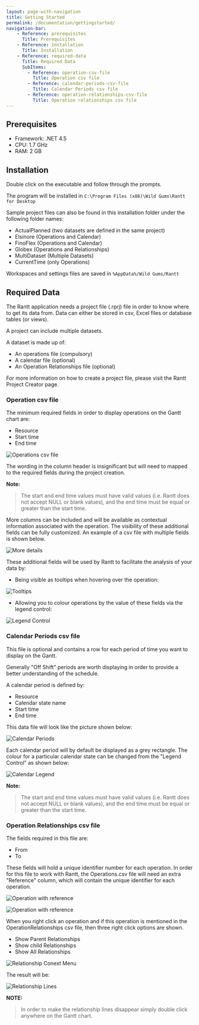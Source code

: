 ```yaml
---
layout: page-with-navigation
title: Getting Started
permalink: /documentation/gettingstarted/
navigation-bar:
    - Reference: prerequisites
      Title: Prerequisites
    - Reference: installation
      Title: Installation
    - Reference: required-data
      Title: Required Data
      SubItems:
        - Reference: operation-csv-file
          Title: Operation csv file
        - Reference: calendar-periods-csv-file
          Title: Calendar Periods csv file
        - Reference: operation-relationships-csv-file
          Title: Operation relationships csv file
---
```


Prerequisites
--------------

- Framework: .NET 4.5
- CPU:  1.7 GHz
- RAM: 2 GB


Installation
------------

Double click on the executable and follow through the prompts.

The program will be installed in `C:\Program Files (x86)\Wild Gums\Rantt for Desktop`

Sample project files can also be found in this installation folder under the following folder names:

- ActualPlanned (two datasets are defined in the same project)
- Elsinore (Operations and Calendar)
- FinoFlex (Operations and Calendar)
- Globex (Operations and Relationships)
- MultiDataset (Multiple Datasets)
- CurrentTime (only Operations)

Workspaces and settings files are saved in `%AppData%/Wild Gums/Rantt`


Required Data
-------------

The Rantt application needs a project file (.rprj) file in order to know where to get its data from. Data can either be stored in csv, Excel files or database tables (or views).

A project can include multiple datasets.

A dataset is made up of:

- An operations file (compulsory)
- A calendar file (optional)
- An Operation Relationships file (optional)

For more information on how to create a project file, please visit the Rantt Project Creator page.


### Operation csv file

The minimum required fields in order to display operations on the Gantt chart are:

- Resource
- Start time
- End time

![Operations csv file](img/rantt_operations.png)
 
The wording in the column header is insignificant but will need to mapped to the required fields during the project creation.

**Note:**

> The start and end time values must have valid values (i.e. Rantt does not accept NULL or blank values), and the end time must be equal or greater than the start time.


More columns can be included and will be available as contextual information associated with the operation. 
The visibility of these additional fields can be fully customized. An example of a csv file with multiple fields is shown below.

![More details](img/rantt_operations2.png)

These additional fields will be used by Rantt to facilitate the analysis of your data by:

- Being visible as tooltips when hovering over the operation:

![Tooltips](img/rantt_tooltip.png)

- Allowing you to colour operations by the value of these fields via the legend control:

![Legend Control](img/rantt_legendControl.png)


### Calendar Periods csv file

This file is optional and contains a row for each period of time you want to display on the Gantt.

Generally "Off Shift" periods are worth displaying in order to provide a better understanding of the schedule.

A calendar period is defined by:

- Resource
- Calendar state name
- Start time
- End time

This data file will look like the picture shown below:

![Calendar Periods](img/rantt_calendarPeriods.png)

Each calendar period will by default be displayed as a grey rectangle. The colour for a particular calendar state can be changed from the "Legend Control" as shown below:

![Calendar Legend](img/rantt_calendarLegend.png)

**Note:**

> The start and end time values must have valid values (i.e. Rantt does not accept NULL or blank values), and the end time must be equal or greater than the start time.


### Operation Relationships csv file

The fields required in this file are:

- From
- To
 
These fields will hold a unique identifier number for each operation.
In order for this file to work with Rantt, the Operations.csv file will need an extra "Reference" column, which will contain the unique identifier for each operation.

![Operation with reference](img/rantt_operations3.png)

![Operation with reference](img/rantt_relationships.png)
 
When you right click an operation and if this operation is mentioned in the OperationRelationships csv file, then three right click options are shown.

- Show Parent Relationships
- Show child Relationships
- Show All Relationships
 
![Relationship Conext Menu](img/rantt_relationshipContextMenu.png)

The result will be:

![Relationship Lines](img/rantt_relationshipLines.png)

**NOTE:**

> In order to make the relationship lines disappear simply double click anywhere on the Gantt chart.
 
 
